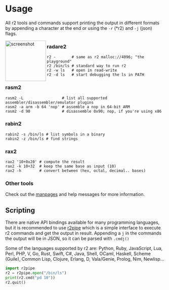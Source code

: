 # Usage

All r2 tools and commands support printing the output in different formats by
appending a character at the end or using the `-r` (\*r2) and `-j` (json)
flags.

<img src="doc/images/r2emoji.png" alt="screenshot" align="left" width="128px">

### radare2

```
r2 -       # same as r2 malloc://4096; "the playground"
r2 /bin/ls # standard way to run r2
r2 -w ls   # open in read-write
r2 -d ls   # start debugging the ls in PATH
```

### rasm2

```
rasm2 -L                 # list all supported assembler/disassembler/emulator plugins
rasm2 -a arm -b 64 'nop' # assemble a nop in 64-bit ARM
rasm2 -d 90              # disassemble 0x90; nop, if you're using x86
```

### rabin2

```
rabin2 -s /bin/ls # list symbols in a binary
rabin2 -z /bin/ls # find strings
```

### rax2
```
rax2 '10+0x20' # compute the result
rax2 -k 10+32  # keep the same base as input (10)
rax2 -h        # convert between (hex, octal, decimal.. bases)
```

### Other tools

Check out the [manpages](https://github.com/radareorg/radare2/blob/master/man)
and help messages for more information.

## Scripting

There are native API bindings available for many programming languages,
but it is recommended to use [r2pipe](https://github.com/radareorg/radare2-r2pipe) which is a simple interface to
execute r2 commands and get the output in result. Appending a `j` in the
commands the output will be in JSON, so it can be parsed with `.cmdj()`

Some of the languages supported by r2 are: Python, Ruby, JavaScript,
Lua, Perl, PHP, V, Go, Rust, Swift, C#, Java, Shell, OCaml, Haskell,
Scheme (Guile), Common Lisp, Clojure, Erlang, D, Vala/Genie, Prolog,
Nim, Newlisp...

```python
import r2pipe
r2 = r2pipe.open("/bin/ls")
print(r2.cmd("pd 10"))
r2.quit()
```
